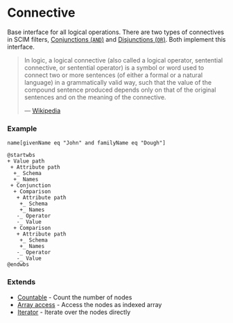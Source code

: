 # Connective

Base interface for all logical operations. There are two types of connectives in SCIM filters, [Conjunctions (`AND`)](./conjunction.md) and [Disjunctions (`OR`)](./disjunction.md). Both implement this interface.

> In logic, a logical connective (also called a logical operator, sentential connective, or sentential operator) is a symbol or word used to connect two or more sentences (of either a formal or a natural language) in a grammatically valid way, such that the value of the compound sentence produced depends only on that of the original sentences and on the meaning of the connective. 
>
> — [Wikipedia](https://en.wikipedia.org/wiki/Logical_connective)

### Example

`name[givenName eq "John" and familyName eq "Dough"]`

```plantuml
@startwbs
+ Value path
 + Attribute path
  +_ Schema
  +_ Names
 + Conjunction
  + Comparison
   + Attribute path
    +_ Schema
    +_ Names
   -_ Operator
   -_ Value
  + Comparison
   + Attribute path
    +_ Schema
    +_ Names
   -_ Operator
   -_ Value
@endwbs
```

### Extends

* [Countable](https://www.php.net/manual/en/class.countable.php) - Count the number of nodes
* [Array access](https://www.php.net/manual/en/class.arrayaccess.php) - Access the nodes as indexed array
* [Iterator](https://www.php.net/manual/en/class.iteratoraggregate.php) - Iterate over the nodes directly